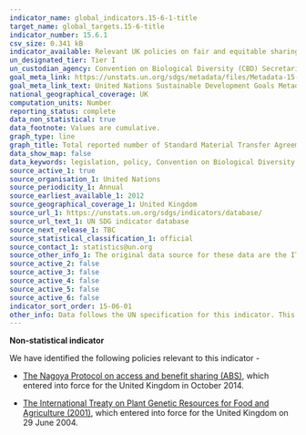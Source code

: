 ```yaml
---
indicator_name: global_indicators.15-6-1-title
target_name: global_targets.15-6-title
indicator_number: 15.6.1
csv_size: 0.341 kB
indicator_available: Relevant UK policies on fair and equitable sharing of benefits.
un_designated_tier: Tier I
un_custodian_agency: Convention on Biological Diversity (CBD) Secretariat
goal_meta_link: https://unstats.un.org/sdgs/metadata/files/Metadata-15-06-01.pdf
goal_meta_link_text: United Nations Sustainable Development Goals Metadata (PDF 215 KB)
national_geographical_coverage: UK
computation_units: Number
reporting_status: complete
data_non_statistical: true
data_footnote: Values are cumulative.
graph_type: line
graph_title: Total reported number of Standard Material Transfer Agreements (SMTAs) transferring plant genetic resources for food and agriculture to the UK
data_show_map: false
data_keywords: legislation, policy, Convention on Biological Diversity, FAO 
source_active_1: true
source_organisation_1: United Nations
source_periodicity_1: Annual
source_earliest_available_1: 2012
source_geographical_coverage_1: United Kingdom
source_url_1: https://unstats.un.org/sdgs/indicators/database/
source_url_text_1: UN SDG indicator database
source_next_release_1: TBC
source_statistical_classification_1: official
source_contact_1: statistics@un.org
source_other_info_1: The original data source for these data are the ITPGRFA Secretariat
source_active_2: false
source_active_3: false
source_active_4: false
source_active_5: false
source_active_6: false
indicator_sort_order: 15-06-01
other_info: Data follows the UN specification for this indicator. This indicator has not been identified in collaboration with topic experts.
---
```

**Non-statistical indicator**

We have identified the following policies relevant to this indicator - 

- [The Nagoya Protocol on access and benefit sharing (ABS)](https://www.gov.uk/guidance/abs), which entered into force for the United Kingdom in October 2014. 

- [The International Treaty on Plant Genetic Resources for Food and Agriculture (2001)](https://www.gov.uk/government/publications/ts-no212015-international-treaty-on-plant-genetic-resources-for-food-and-agriculture-adopted-by-the-thirty-first-session-of-the-fao-conference-in), which entered into force for the United Kingdom on 29 June 2004.